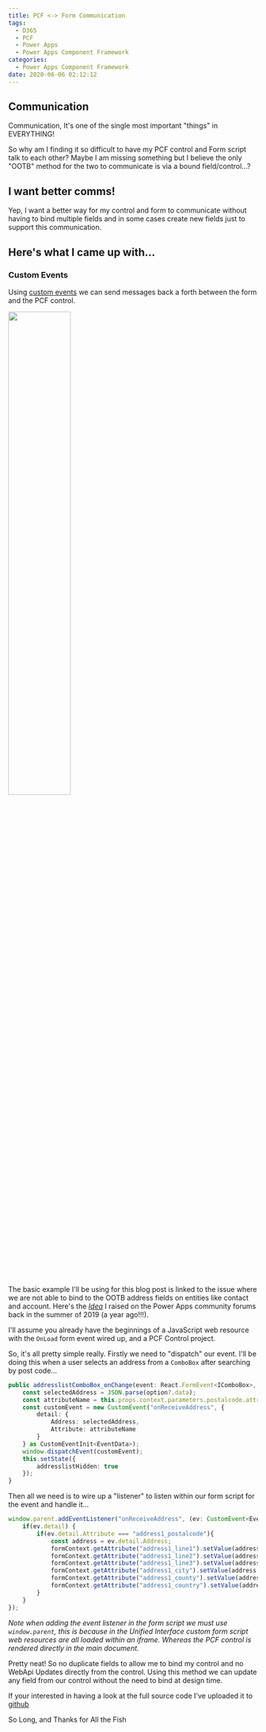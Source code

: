 ```yaml
---
title: PCF <-> Form Communication
tags:
  - D365
  - PCF
  - Power Apps
  - Power Apps Component Framework
categories:
  - Power Apps Component Framework
date: 2020-06-06 02:12:12
---
```



## Communication
Communication, It's one of the single most important "things" in EVERYTHING!

So why am I finding it so difficult to have my PCF control and Form script talk to each other? Maybe I am missing something but I believe the only "OOTB" method for the two to communicate is via a bound field/control...?

## I want better comms!
Yep, I want a better way for my control and form to communicate without having to bind multiple fields and in some cases create new fields just to support this communication.

## Here's what I came up with...

### Custom Events
Using [custom events](https://developer.mozilla.org/en-US/docs/Web/Guide/Events/Creating_and_triggering_events) we can send messages back a forth between the form and the PCF control.

<img src="custom-events.svg" width="50%" class="mini-lightbox" />

The basic example I'll be using for this blog post is linked to the issue where we are not able to bind to the OOTB address fields on entities like contact and account. Here's the [*Idea*](https://powerusers.microsoft.com/t5/Power-Apps-Ideas/Enable-binding-to-OOB-Address-Fields/idi-p/302387) I raised on the Power Apps community forums back in the summer of 2019 (a year ago!!!).

I'll assume you already have the beginnings of a JavaScript web resource with the `OnLoad` form event wired up, and a PCF Control project.

So, it's all pretty simple really. Firstly we need to "dispatch" our event. I'll be doing this when a user selects an address from a `ComboBox` after searching by post code...

```typescript
public addresslistComboBox_onChange(event: React.FormEvent<IComboBox>, option?: IComboBoxOption | undefined, index?: number | undefined, value?: string | undefined): void {
    const selectedAddress = JSON.parse(option?.data);
    const attributeName = this.props.context.parameters.postalcode.attributes?.LogicalName;
    const customEvent = new CustomEvent("onReceiveAddress", {
        detail: {
            Address: selectedAddress,
            Attribute: attributeName
        }
    } as CustomEventInit<EventData>);
    window.dispatchEvent(customEvent);
    this.setState({
        addresslistHidden: true
    });
}
```

Then all we need is to wire up a "listener" to listen within our form script for the event and handle it...

```typescript
window.parent.addEventListener("onReceiveAddress", (ev: CustomEvent<EventData>) => {
    if(ev.detail) {
        if(ev.detail.Attribute === "address1_postalcode"){
            const address = ev.detail.Address;
            formContext.getAttribute("address1_line1").setValue(address.line_1);
            formContext.getAttribute("address1_line2").setValue(address.line_2);
            formContext.getAttribute("address1_line3").setValue(address.line_3);
            formContext.getAttribute("address1_city").setValue(address.town_or_city);
            formContext.getAttribute("address1_county").setValue(address.county);
            formContext.getAttribute("address1_country").setValue(address.country);
        }
    }
});
```

*Note when adding the event listener in the form script we must use `window.parent`, this is because in the Unified Interface custom form script web resources are all loaded within an iframe. Whereas the PCF control is rendered directly in the main document.*

Pretty neat! So no duplicate fields to allow me to bind my control and no WebApi Updates directly from the control. Using this method we can update any field from our control without the need to bind at design time.

If your interested in having a look at the full source code I've uploaded it to [github](https://github.com/OliverFlint/PCF-UK-Address-Lookup)

So Long, and Thanks for All the Fish
